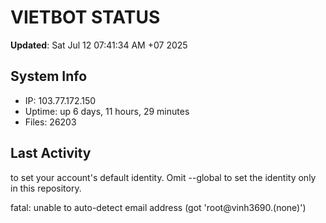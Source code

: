 # VIETBOT STATUS
**Updated**: Sat Jul 12 07:41:34 AM +07 2025

## System Info
- IP: 103.77.172.150
- Uptime: up 6 days, 11 hours, 29 minutes
- Files: 26203

## Last Activity

to set your account's default identity.
Omit --global to set the identity only in this repository.

fatal: unable to auto-detect email address (got 'root@vinh3690.(none)')
